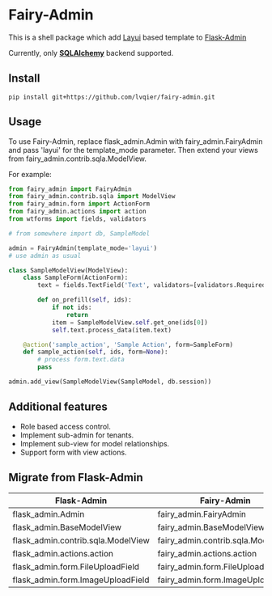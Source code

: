 # Fairy-Admin

This is a shell package which add [Layui](https://www.layui.com/) based template to [Flask-Admin](https://github.com/flask-admin/flask-admin)

Currently, only **[SQLAlchemy](http://www.sqlalchemy.org/)** backend supported.


## Install

```
pip install git+https://github.com/lvqier/fairy-admin.git
```

## Usage

To use Fairy-Admin, replace flask_admin.Admin with fairy_admin.FairyAdmin and pass 'layui' for the template_mode parameter. Then extend your views from fairy_admin.contrib.sqla.ModelView.

For example:
```python
from fairy_admin import FairyAdmin
from fairy_admin.contrib.sqla import ModelView
from fairy_admin.form import ActionForm
from fairy_admin.actions import action
from wtforms import fields, validators

# from somewhere import db, SampleModel

admin = FairyAdmin(template_mode='layui')
# use admin as usual

class SampleModelView(ModelView):
    class SampleForm(ActionForm):
        text = fields.TextField('Text', validators=[validators.Required()])

        def on_prefill(self, ids):
            if not ids:
                return
            item = SampleModelView.self.get_one(ids[0])
            self.text.process_data(item.text)

    @action('sample_action', 'Sample Action', form=SampleForm)
    def sample_action(self, ids, form=None):
        # process form.text.data
        pass

admin.add_view(SampleModelView(SampleModel, db.session))

```

## Additional features

 * Role based access control.
 * Implement sub-admin for tenants.
 * Implement sub-view for model relationships.
 * Support form with view actions.


## Migrate from Flask-Admin

|Flask-Admin|Fairy-Admin|
|-----------|-----------|
|flask_admin.Admin|fairy_admin.FairyAdmin|
|flask_admin.BaseModelView|fairy_admin.BaseModelView|
|flask_admin.contrib.sqla.ModelView|fairy_admin.contrib.sqla.ModelView|
|flask_admin.actions.action|fairy_admin.actions.action|
|flask_admin.form.FileUploadField|fairy_admin.form.FileUploadField|
|flask_admin.form.ImageUploadField|fairy_admin.form.ImageUploadField|
